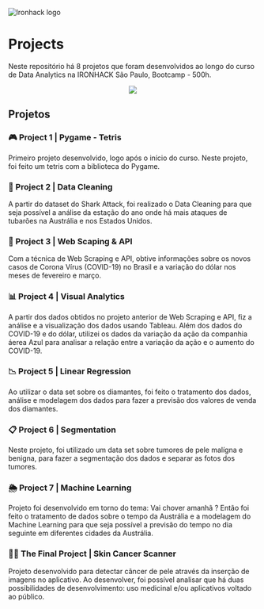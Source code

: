 ![Ironhack logo](https://i.imgur.com/1QgrNNw.png)

# Projects
Neste repositório há 8 projetos que foram desenvolvidos ao longo do curso de Data Analytics na IRONHACK São Paulo, Bootcamp - 500h.

<p align="center">
  <img src="https://media3.giphy.com/media/aQCCNezRpb9Hq/giphy.gif?cid=ecf05e4753ea79cda53e5f0a4ceb09357d016296be1655b4&rid=giphy.gif">
</p>

## Projetos 
### 🎮 Project 1 | Pygame - Tetris
Primeiro projeto desenvolvido, logo após o início do curso. Neste projeto, foi feito um tetris com a biblioteca do Pygame. 
### 🧹 Project 2 | Data Cleaning 
A partir do dataset do Shark Attack, foi realizado o Data Cleaning para que seja possível a análise da estação do ano onde há mais ataques de tubarões na Austrália e nos Estados Unidos.
### 🔗 Project 3 | Web Scaping & API 
Com a técnica de Web Scraping e API, obtive informações sobre os novos casos de Corona Vírus (COVID-19) no Brasil e a variação do dólar nos meses de fevereiro e março.
### 📊 Project 4 | Visual Analytics 
A partir dos dados obtidos no projeto anterior de Web Scraping e API, fiz a análise e a visualização dos dados usando Tableau. Além dos dados do COVID-19 e do dólar, utilizei os dados da variação da ação da companhia áerea Azul para analisar a relação entre a variação da ação e o aumento do COVID-19.
### 📉 Project 5 | Linear Regression 
Ao utilizar o data set sobre os diamantes, foi feito o tratamento dos dados, análise e modelagem dos dados para fazer a previsão dos valores de venda dos diamantes.
### 📋 Project 6 | Segmentation 
Neste projeto, foi utilizado um data set sobre tumores de pele malígna e benigna, para fazer a segmentação dos dados e separar as fotos dos tumores. 
### 🌦️ Project 7 | Machine Learning 
Projeto foi desenvolvido em torno do tema: Vai chover amanhã ?
Então foi feito o tratamento de dados sobre o tempo da Austrália e a modelagem do Machine Learning para que seja possível a previsão do tempo no dia seguinte em diferentes cidades da Austrália.        
### 👩‍🔬 The Final Project | Skin Cancer Scanner 
Projeto desenvolvido para detectar câncer de pele através da inserção de imagens no aplicativo. Ao desenvolver, foi possível analisar que há duas possibilidades de desenvolvimento: uso medicinal e/ou aplicativos voltado ao público.

